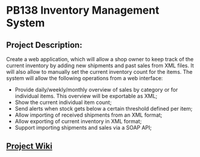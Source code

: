 # PB138 Inventory Management System

## Project Description:
Create a web application, which will allow a shop owner to keep track of the current inventory by adding new shipments and past sales from XML files. It will also allow to manually set the current inventory count for the items. The system will allow the following operations from a web interface:
* Provide daily/weekly/monthly overview of sales by category or for individual items. This overview will be exportable as XML;
* Show the current individual item count;
* Send alerts when stock gets below a certain threshold defined per item;
* Allow importing of received shipments from an XML format;
* Allow exporting of current inventory in XML format;
* Support importing shipments and sales via a SOAP API;


## [Project Wiki](https://github.com/mschvarc/PB138-Inventory-Management/wiki)
